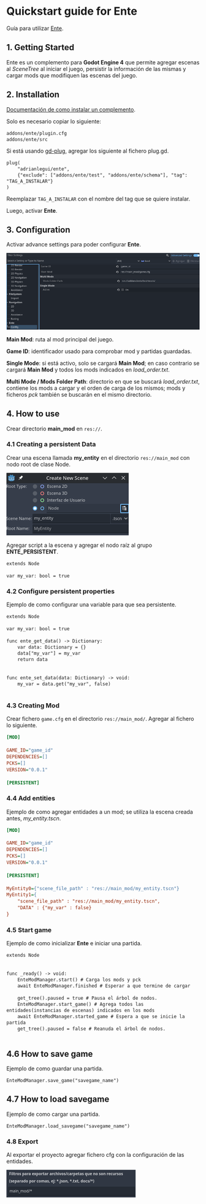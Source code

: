 # Quickstart guide for Ente

Guía para utilizar [Ente](https://github.com/adrianlegui/ente).

## 1. Getting Started
Ente es un complemento para **Godot Engine 4** que permite agregar escenas al _SceneTree_ al iniciar el juego, persistir la información de las mismas y cargar mods que modifiquen las escenas del juego.

## 2. Installation

[Documentación de como instalar un complemento](https://docs.godotengine.org/en/stable/tutorials/plugins/editor/installing_plugins.html).

Solo es necesario copiar lo siguiente:
```
addons/ente/plugin.cfg
addons/ente/src
```
Si está usando [gd-plug](https://github.com/imjp94/gd-plug), agregar los siguiente al fichero plug.gd.
```gdscript
plug(
	"adrianlegui/ente",
	{"exclude": ["addons/ente/test", "addons/ente/schema"], "tag": "TAG_A_INSTALAR"}
)
```
Reemplazar ```TAG_A_INSTALAR``` con el nombre del tag que se quiere instalar.

Luego, activar **Ente**.

## 3. Configuration
Activar advance settings para poder configurar __Ente__.

![Configuration](./img/configuration.png)

**Main Mod**: ruta al mod principal del juego.

**Game ID**: identificador usado para comprobar mod y partidas guardadas.

**Single Mode**: si está activo, solo se cargará **Main Mod**; en caso contrario se cargará **Main Mod** y todos los mods indicados en _load_order.txt_.

**Multi Mode / Mods Folder Path**: directorio en que se buscará *load_order.txt*, contiene los mods a cargar y el orden de carga de los mismos; mods y ficheros *pck* también se buscarán en el mismo directorio.

## 4. How to use
Crear directorio __main_mod__ en ```res://```.

### 4.1 Creating a persistent Data

Crear una escena llamada __my_entity__ en el directorio ```res://main_mod``` con nodo root de clase Node.

![creating_entity](./img/creating_entity.png)

Agregar script a la escena y agregar el nodo raíz al grupo __ENTE_PERSISTENT__.

``` gdscript
extends Node

var my_var: bool = true
```

### 4.2 Configure persistent properties
Ejemplo de como configurar una variable para que sea persistente.

``` gdscript
extends Node

var my_var: bool = true

func ente_get_data() -> Dictionary:
	var data: Dictionary = {}
	data["my_var"] = my_var
	return data


func ente_set_data(data: Dictionary) -> void:
	my_var = data.get("my_var", false)
	
```

### 4.3 Creating Mod
Crear fichero ```game.cfg``` en el directorio ```res://main_mod/```. Agregar al fichero lo siguiente.

``` ini
[MOD]

GAME_ID="game_id"
DEPENDENCIES=[]
PCKS=[]
VERSION="0.0.1"

[PERSISTENT]

```

### 4.4 Add entities
Ejemplo de como agregar entidades a un mod; se utiliza la escena creada antes, *my_entity.tscn*.

``` ini
[MOD]

GAME_ID="game_id"
DEPENDENCIES=[]
PCKS=[]
VERSION="0.0.1"

[PERSISTENT]

MyEntity0={"scene_file_path" : "res://main_mod/my_entity.tscn"}
MyEntity1={
	"scene_file_path" : "res://main_mod/my_entity.tscn",
	"DATA" : {"my_var" : false}
}
```

### 4.5 Start game
Ejemplo de como inicializar **Ente** e iniciar una partida.

``` gdscript
extends Node


func _ready() -> void:
	EnteModManager.start() # Carga los mods y pck
	await EnteModManager.finished # Esperar a que termine de cargar
	
	get_tree().paused = true # Pausa el árbol de nodos.
	EnteModManager.start_game() # Agrega todos las entidades(instancias de escenas) indicados en los mods
	await EnteModManager.started_game # Espera a que se inicie la partida
	get_tree().paused = false # Reanuda el árbol de nodos.
	
```

## 4.6 How to save game
Ejemplo de como guardar una partida.
``` gdscript
EnteModManager.save_game("savegame_name")
```

## 4.7 How to load savegame
Ejemplo de como cargar una partida.
``` gdscript
EnteModManager.load_savegame("savegame_name")
```

### 4.8 Export
Al exportar el proyecto agregar fichero cfg con la configuración de las entidades.

![export](./img/export.png)